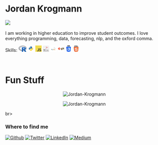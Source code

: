 # Jordan Krogmann

![](https://media-exp1.licdn.com/dms/image/C4E16AQHT990QF-lcPA/profile-displaybackgroundimage-shrink_200_800/0/1642198764098?e=1660780800&v=beta&t=_YMouWqKU5hEMgZx5sWuXM74SucyOmi84Zbygl3RNrI)

I am working in higher education to improve student outcomes.  I love everything programming, data, forecasting, nlp, and the oxford comma. 

Skills:
<code><img height="20" src="https://raw.githubusercontent.com/Jordan-Krogmann/Jordan-Krogmann/main/images/Rlogo.png"></code>
<code><img height="20" src="https://raw.githubusercontent.com/Jordan-Krogmann/Jordan-Krogmann/main/images/python.png"></code>
<code><img height="20" src="https://raw.githubusercontent.com/Jordan-Krogmann/Jordan-Krogmann/main/images/javascript.png"></code>
<code><img height="20" src="https://raw.githubusercontent.com/Jordan-Krogmann/Jordan-Krogmann/main/images/microsoftsql.png"></code>
<code><img height="20" src="https://raw.githubusercontent.com/Jordan-Krogmann/Jordan-Krogmann/main/images/mysql.png"></code>
<code><img height="20" src="https://raw.githubusercontent.com/Jordan-Krogmann/Jordan-Krogmann/main/images/git.png"></code>
<code><img height="20" src="https://raw.githubusercontent.com/Jordan-Krogmann/Jordan-Krogmann/main/images/css.png"></code>
<code><img height="20" src="https://raw.githubusercontent.com/Jordan-Krogmann/Jordan-Krogmann/main/images/html.png"></code>

<br>

# Fun Stuff



<p align="center"> <img src="http://github-readme-streak-stats.herokuapp.com?user=Jordan-Krogmann&theme=github-dark-blue" alt="Jordan-Krogmann" />

<p align="center"> <img src=https://github-readme-stats.vercel.app/api/top-langs/?username=Jordan-Krogmann&hide=html,jupyter%20notebook&layout=compact" alt="Jordan-Krogmann" />

  
br>



<h3>Where to find me</h3>
<p><a href="https://github.com/Jordan-Krogmann" target="_blank"><img alt="Github" src="https://img.shields.io/badge/GitHub-%2312100E.svg?&style=for-the-badge&logo=Github&logoColor=white" /></a> <a href="https://twitter.com/jordan_krogmann" target="_blank"><img alt="Twitter" src="https://img.shields.io/badge/twitter-%231DA1F2.svg?&style=for-the-badge&logo=twitter&logoColor=white" /></a> <a href="https://www.linkedin.com/in/jordan-krogmann-41ab348a/" target="_blank"><img alt="LinkedIn" src="https://img.shields.io/badge/linkedin-%230077B5.svg?&style=for-the-badge&logo=linkedin&logoColor=white" /></a> <a href="https://www.instagram.com/mr_biscuit_mrs_crumpet/" target="_blank"><img alt="Medium" src="https://img.shields.io/badge/instagram-%2312100E.svg?&style=for-the-badge&logo=instagram&logoColor=white" /></a>
</p>
